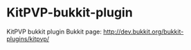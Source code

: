 KitPVP-bukkit-plugin
====================

KitPVP bukkit plugin
Bukkit page:
http://dev.bukkit.org/bukkit-plugins/kitpvp/
